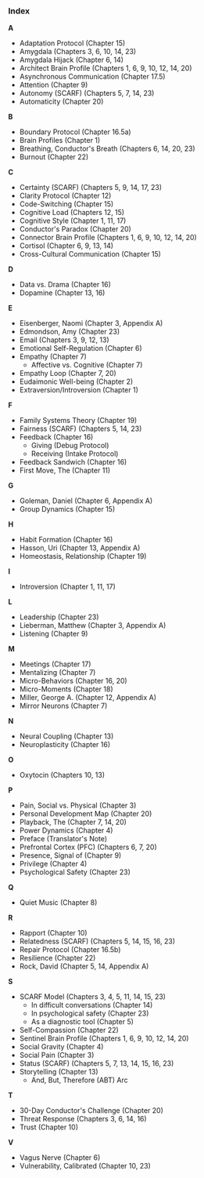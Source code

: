 ### **Index**

**A**
*   Adaptation Protocol (Chapter 15)
*   Amygdala (Chapters 3, 6, 10, 14, 23)
*   Amygdala Hijack (Chapter 6, 14)
*   Architect Brain Profile (Chapters 1, 6, 9, 10, 12, 14, 20)
*   Asynchronous Communication (Chapter 17.5)
*   Attention (Chapter 9)
*   Autonomy (SCARF) (Chapters 5, 7, 14, 23)
*   Automaticity (Chapter 20)

**B**
*   Boundary Protocol (Chapter 16.5a)
*   Brain Profiles (Chapter 1)
*   Breathing, Conductor's Breath (Chapters 6, 14, 20, 23)
*   Burnout (Chapter 22)

**C**
*   Certainty (SCARF) (Chapters 5, 9, 14, 17, 23)
*   Clarity Protocol (Chapter 12)
*   Code-Switching (Chapter 15)
*   Cognitive Load (Chapters 12, 15)
*   Cognitive Style (Chapter 1, 11, 17)
*   Conductor's Paradox (Chapter 20)
*   Connector Brain Profile (Chapters 1, 6, 9, 10, 12, 14, 20)
*   Cortisol (Chapter 6, 9, 13, 14)
*   Cross-Cultural Communication (Chapter 15)

**D**
*   Data vs. Drama (Chapter 16)
*   Dopamine (Chapter 13, 16)

**E**
*   Eisenberger, Naomi (Chapter 3, Appendix A)
*   Edmondson, Amy (Chapter 23)
*   Email (Chapters 3, 9, 12, 13)
*   Emotional Self-Regulation (Chapter 6)
*   Empathy (Chapter 7)
    *   Affective vs. Cognitive (Chapter 7)
*   Empathy Loop (Chapter 7, 20)
*   Eudaimonic Well-being (Chapter 2)
*   Extraversion/Introversion (Chapter 1)

**F**
*   Family Systems Theory (Chapter 19)
*   Fairness (SCARF) (Chapters 5, 14, 23)
*   Feedback (Chapter 16)
    *   Giving (Debug Protocol)
    *   Receiving (Intake Protocol)
*   Feedback Sandwich (Chapter 16)
*   First Move, The (Chapter 11)

**G**
*   Goleman, Daniel (Chapter 6, Appendix A)
*   Group Dynamics (Chapter 15)

**H**
*   Habit Formation (Chapter 16)
*   Hasson, Uri (Chapter 13, Appendix A)
*   Homeostasis, Relationship (Chapter 19)

**I**
*   Introversion (Chapter 1, 11, 17)

**L**
*   Leadership (Chapter 23)
*   Lieberman, Matthew (Chapter 3, Appendix A)
*   Listening (Chapter 9)

**M**
*   Meetings (Chapter 17)
*   Mentalizing (Chapter 7)
*   Micro-Behaviors (Chapter 16, 20)
*   Micro-Moments (Chapter 18)
*   Miller, George A. (Chapter 12, Appendix A)
*   Mirror Neurons (Chapter 7)

**N**
*   Neural Coupling (Chapter 13)
*   Neuroplasticity (Chapter 16)

**O**
*   Oxytocin (Chapters 10, 13)

**P**
*   Pain, Social vs. Physical (Chapter 3)
*   Personal Development Map (Chapter 20)
*   Playback, The (Chapter 7, 14, 20)
*   Power Dynamics (Chapter 4)
*   Preface (Translator's Note)
*   Prefrontal Cortex (PFC) (Chapters 6, 7, 20)
*   Presence, Signal of (Chapter 9)
*   Privilege (Chapter 4)
*   Psychological Safety (Chapter 23)

**Q**
*   Quiet Music (Chapter 8)

**R**
*   Rapport (Chapter 10)
*   Relatedness (SCARF) (Chapters 5, 14, 15, 16, 23)
*   Repair Protocol (Chapter 16.5b)
*   Resilience (Chapter 22)
*   Rock, David (Chapter 5, 14, Appendix A)

**S**
*   SCARF Model (Chapters 3, 4, 5, 11, 14, 15, 23)
    *   In difficult conversations (Chapter 14)
    *   In psychological safety (Chapter 23)
    *   As a diagnostic tool (Chapter 5)
*   Self-Compassion (Chapter 22)
*   Sentinel Brain Profile (Chapters 1, 6, 9, 10, 12, 14, 20)
*   Social Gravity (Chapter 4)
*   Social Pain (Chapter 3)
*   Status (SCARF) (Chapters 5, 7, 13, 14, 15, 16, 23)
*   Storytelling (Chapter 13)
    *   And, But, Therefore (ABT) Arc

**T**
*   30-Day Conductor's Challenge (Chapter 20)
*   Threat Response (Chapters 3, 6, 14, 16)
*   Trust (Chapter 10)

**V**
*   Vagus Nerve (Chapter 6)
*   Vulnerability, Calibrated (Chapter 10, 23)
